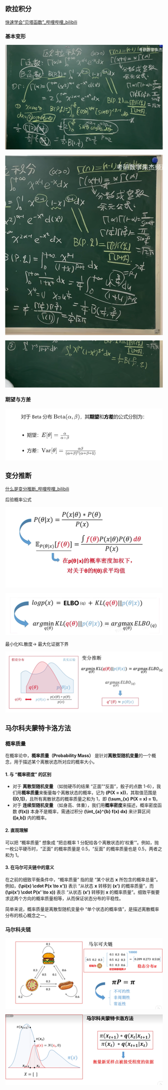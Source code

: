 ## 欧拉积分

[快速学会“贝塔函数”_哔哩哔哩_bilibili](https://www.bilibili.com/video/BV1UL4y1e7Z4/?spm_id_from=333.337.search-card.all.click&vd_source=8536cb876aa29ebdb0cd5626bc423c0f)

### 基本变形

![1761223395107](image/Note/1761223395107.png)

![1761225034157](image/Note/1761225034157.png)

![1761225192630](image/Note/1761225192630.png)

### 期望与方差

![1761226194238](image/Note/1761226194238.png)

## 变分推断

[什么是变分推断_哔哩哔哩_bilibili](https://www.bilibili.com/video/BV1MnbEzXEnc/?spm_id_from=333.1387.homepage.video_card.click&vd_source=8536cb876aa29ebdb0cd5626bc423c0f)

后验概率公式

![1761227216490](image/Note/1761227216490.png)

![1761274338332](image/Note/1761274338332.png)

最小化KL散度->   最大化证据下界

![1761274558415](image/Note/1761274558415.png)

## 马尔科夫蒙特卡洛方法

### 概率质量


在概率论中，**概率质量（Probability Mass）** 是针对**离散型随机变量**的一个概念，用于描述某个离散状态所对应的概率大小。

#### 1. 与 “概率密度” 的区别

* 对于 **离散型随机变量** （如抛硬币的结果 “正面”“反面”，骰子的点数 1-6），我们用**概率质量**来衡量每个离散状态的概率，记为 **\(P(X = x)\)**，其取值范围是 **\([0,1]\)**，且所有离散状态的概率质量之和为 1，即 **\(\sum_{x} P(X = x) = 1\)**。
* 对于 **连续型随机变量** （如身高、体重），我们用**概率密度**来描述，概率密度函数 **\(f(x)\)** 本身不是概率，需通过积分 **\(\int_{a}^{b} f(x) dx\)** 来计算区间 **\([a,b]\)** 内的概率。

#### 2. 直观理解

可以把 “概率质量” 想象成 “把总概率 1 分配给各个离散状态的‘权重’”。例如，抛一枚公平硬币时，“正面” 的概率质量是 0.5，“反面” 的概率质量也是 0.5，两者之和为 1。

#### 3. 在马尔可夫链中的意义

在之前的细致平衡条件中，“概率质量” 指的是 “某个状态 **x** 所包含的概率总量”。例如，**\(\pi(x) \cdot P(x \to x')\)** 表示 “从状态 **x** 转移到 **\(x'\)** 的概率质量”，而 **\(\pi(x') \cdot P(x' \to x)\)** 表示 “从状态 **\(x'\)** 转移到 **x** 的概率质量”。细致平衡要求这两个方向的概率质量相等，从而保证状态分布的平稳性。

简单来说，概率质量是离散型随机变量中 “单个状态的概率值”，是描述离散概率分布的核心概念之一。




### 马尔科夫链

![1761277941698](image/Note/1761277941698.png)

![1761278344267](image/Note/1761278344267.png)
